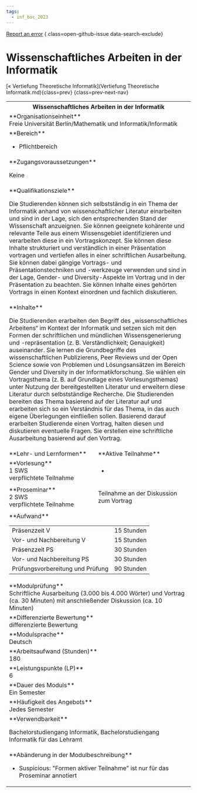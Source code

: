 ```yaml
---
tags:
  - inf_bsc_2023
---
```

[Report an error](https://github.com/SGSSGene/FUB-SUP/issues/new?title=Error%20in%20%22Wissenschaftliches%20Arbeiten%20in%20der%20Informatik%22&body=There%20seems%20to%20be%20an%20error%20in%20module%20%22Wissenschaftliches%20Arbeiten%20in%20der%20Informatik%22%2E%0A%0A%3CDescribe%20here%20a%20slightly%20more%20detailed%20description%20of%20what%20is%20wrong%3E&labels=bug)
{ class=open-github-issue data-search-exclude}

# Wissenschaftliches Arbeiten in der Informatik

[« Vertiefung Theoretische Informatik](Vertiefung Theoretische Informatik.md){class=prev}
{class=prev-next-nav}

<table markdown id="moduledesc">
<tr markdown class="moduledesc_head"><th colspan="2">Wissenschaftliches Arbeiten in der Informatik </th></tr>
<tr markdown><td colspan="2">**Organisationseinheit**   <br>Freie Universität Berlin/Mathematik und Informatik/Informatik</td></tr>

<tr markdown><td colspan="2">**Bereich**<br>


- Pflichtbereich

</td></tr>

<tr markdown><td colspan="2">**Zugangsvoraussetzungen** <br>

Keine


</td></tr>
<tr markdown><td colspan="2">**Qualifikationsziele**    <br>

Die Studierenden können sich selbstständig in ein Thema der Informatik
anhand von wissenschaftlicher Literatur einarbeiten und sind in der Lage,
sich den entsprechenden Stand der Wissenschaft anzueignen. Sie können
geeignete kohärente und relevante Teile aus einem Wissensgebiet
identifizieren und verarbeiten diese in ein Vortragskonzept. Sie können
diese Inhalte strukturiert und verständlich in einer Präsentation vortragen
und vertiefen alles in einer schriftlichen Ausarbeitung. Sie können dabei
gängige Vortrags- und Präsentationstechniken und -werkzeuge verwenden und
sind in der Lage, Gender- und Diversity-Aspekte im Vortrag und in der
Präsentation zu beachten. Sie können Inhalte eines gehörten Vortrags in
einen Kontext einordnen und fachlich diskutieren.


</td></tr>
<tr markdown><td colspan="2">**Inhalte**                <br>

Die Studierenden erarbeiten den Begriff des „wissenschaftliches Arbeitens“
im Kontext der Informatik und setzen sich mit den Formen der schriftlichen
und mündlichen Wissensgenerierung und -repräsentation (z. B.
Verständlichkeit; Genauigkeit) auseinander. Sie lernen die Grundbegriffe des
wissenschaftlichen Publizierens, Peer Reviews und der Open Science sowie von
Problemen und Lösungsansätzen im Bereich Gender und Diversity in der
Informatikforschung. Sie wählen ein Vortragsthema (z. B. auf Grundlage eines
Vorlesungsthemas) unter Nutzung der bereitgestellten Literatur und erweitern
diese Literatur durch selbstständige Recherche. Die Studierenden bereiten
das Thema basierend auf der Literatur auf und erarbeiten sich so ein
Verständnis für das Thema, in das auch eigene Überlegungen einfließen
sollen. Basierend darauf erarbeiten Studierende einen Vortrag, halten diesen
und diskutieren eventuelle Fragen. Sie erstellen eine schriftliche
Ausarbeitung basierend auf den Vortrag.


</td></tr>

<tr markdown><td>**Lehr- und Lernformen**</td><td>**Aktive Teilnahme**</td></tr>
<tr markdown><td> **Vorlesung** <br>1 SWS <br> verpflichtete Teilnahme</td><td>

-
</td></tr>
<tr markdown><td> **Proseminar** <br>2 SWS <br> verpflichtete Teilnahme</td><td>

Teilnahme an der Diskussion zum Vortrag
</td></tr>
<tr markdown><td colspan="2">**Aufwand**                <br>
<table class="aufwand_table">
<tr><td>Präsenzzeit V</td><td>15 Stunden</td></tr>
<tr><td>Vor- und Nachbereitung V</td><td>15 Stunden</td></tr>
<tr><td>Präsenzzeit PS</td><td>30 Stunden</td></tr>
<tr><td>Vor- und Nachbereitung PS</td><td>30 Stunden</td></tr>
<tr><td>Prüfungsvorbereitung und Prüfung</td><td>90 Stunden</td></tr>
</table>

</td></tr>
<tr markdown><td colspan="2">**Modulprüfung**             <br>Schriftliche Ausarbeitung (3.000 bis 4.000 Wörter) und Vortrag (ca. 30
Minuten) mit anschließender Diskussion (ca. 10 Minuten)


</td></tr>
<tr markdown><td colspan="2">**Differenzierte Bewertung** <br>differenzierte Bewertung

</td></tr>
<tr markdown><td colspan="2">**Modulsprache**             <br>Deutsch</td></tr>
<tr markdown><td colspan="2">**Arbeitsaufwand (Stunden)** <br>180</td></tr>
<tr markdown><td colspan="2">**Leistungspunkte (LP)**     <br>6</td></tr>
<tr markdown><td colspan="2">**Dauer des Moduls**         <br>Ein Semester</td></tr>
<tr markdown><td colspan="2">**Häufigkeit des Angebots**  <br>Jedes Semester</td></tr>
<tr markdown><td colspan="2">**Verwendbarkeit**           <br>

Bachelorstudiengang Informatik, Bachelorstudiengang Informatik für das
Lehramt


</td></tr>
<tr markdown><td colspan="2">**Abänderung in der Modulbeschreibung**<br>


- Suspicious: "Formen aktiver Teilnahme" ist nur für das Proseminar annotiert

</td></tr>

</table>
